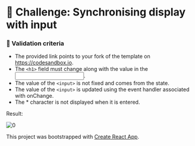 
# 💪 Challenge: Synchronising display with input

### 🧐 Validation criteria
 - The provided link points to your fork of the template on https://codesandbox.io.
 - The `<h1>` field must change along with the value in the <input>.
 - The value of the `<input>` is not fixed and comes from the state.
 - The value of the `<input>` is updated using the event handler associated with onChange.
 - The * character is not displayed when it is entered.

Result:

![0](https://user-images.githubusercontent.com/78496780/126077000-4ff40317-472b-4db4-bb74-1a6c66b5b640.png)

This project was bootstrapped with [Create React App](https://github.com/facebookincubator/create-react-app).
